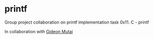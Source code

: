 # printf

Group project collaboration on printf implementation task 0x11. C - printf

In collaboration with [Gideon Mutai](https://github.com/Gideon5348)
